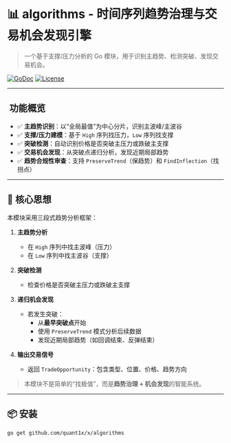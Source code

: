 # 📊 algorithms - 时间序列趋势治理与交易机会发现引擎

> 一个基于支撑/压力分析的 Go 模块，用于识别主趋势、检测突破、发现交易机会。

[![GoDoc](https://pkg.go.dev/badge/github.com/quant1x/x/algorithms)](https://pkg.go.dev/github.com/quant1x/x/algorithms)
[![License](https://img.shields.io/badge/license-MIT-blue.svg)](LICENSE)

---

## ️ 功能概览

- ✅ **主趋势识别**：以“全局最值”为中心分片，识别主波峰/主波谷
- ✅ **支撑/压力建模**：基于 `High` 序列找压力，`Low` 序列找支撑
- ✅ **突破检测**：自动识别价格是否突破主压力或跌破主支撑
- ✅ **交易机会发现**：从突破点递归分析，发现近期局部趋势
- ✅ **趋势合规性审查**：支持 `PreserveTrend`（保趋势）和 `FindInflection`（找拐点）

---

## 🧩 核心思想

本模块采用三段式趋势分析框架：

1. **主趋势分析**
    - 在 `High` 序列中找主波峰（压力）
    - 在 `Low` 序列中找主波谷（支撑）

2. **突破检测**
    - 检查价格是否突破主压力或跌破主支撑

3. **递归机会发现**
    - 若发生突破：
        - 从**最早突破点**开始
        - 使用 `PreserveTrend` 模式分析后续数据
        - 发现近期局部趋势（如回调结束、反弹结束）

4. **输出交易信号**
    - 返回 `TradeOpportunity`：包含类型、位置、价格、趋势方向


> 本模块不是简单的“找极值”，而是**趋势治理 + 机会发现**的智能系统。

---

## 📦 安装

```bash
go get github.com/quant1x/x/algorithms